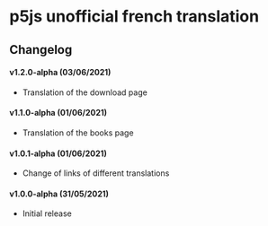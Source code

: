 # p5js unofficial french translation

## Changelog

#### v1.2.0-alpha (03/06/2021)
* Translation of the download page

#### v1.1.0-alpha (01/06/2021)
* Translation of the books page

#### v1.0.1-alpha (01/06/2021)
* Change of links of different translations

#### v1.0.0-alpha (31/05/2021)
* Initial release
